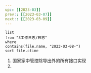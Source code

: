```yaml
---
up:: [[2023-03]]
prev:: [[2023-03-07]]
next:: [[2023-03-09]]
---
```


```dataview
list
from "3工作日志/日志"
where
contains(file.name, "2023-03-08-")
sort file.ctime
```

1. 国家家中管控除导出外的所有接口实现
2. 